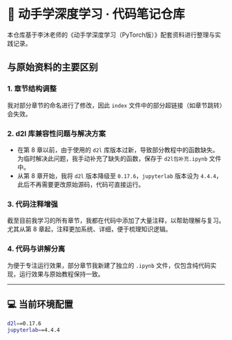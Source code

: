 # 📘 动手学深度学习 · 代码笔记仓库

本仓库基于李沐老师的《动手学深度学习（PyTorch版）》配套资料进行整理与实践记录。

## 与原始资料的主要区别

### 1. 章节结构调整

我对部分章节的命名进行了修改，因此 `index` 文件中的部分超链接（如章节跳转）会失效。

### 2. d2l 库兼容性问题与解决方案

- 在第 8 章以前，由于使用的 `d2l` 库版本过新，导致部分教程中的函数缺失。
  为临时解决此问题，我手动补充了缺失的函数，保存于 `d2l包补充.ipynb` 文件中。
- 从第 8 章开始，我将 `d2l` 版本降级至 `0.17.6`，`jupyterlab` 版本设为 `4.4.4`，此后不再需要更改原始源码，代码可直接运行。

### 3. 代码注释增强

截至目前我学习的所有章节，我都在代码中添加了大量注释，以帮助理解与复习。
尤其从第 8 章起，注释更加系统、详细，便于梳理知识逻辑。

### 4. 代码与讲解分离

为便于专注运行效果，部分章节我新建了独立的 `.ipynb` 文件，仅包含纯代码实现，运行效果与原始教程保持一致。

---

## 💻 当前环境配置

```bash
d2l==0.17.6
jupyterlab==4.4.4
